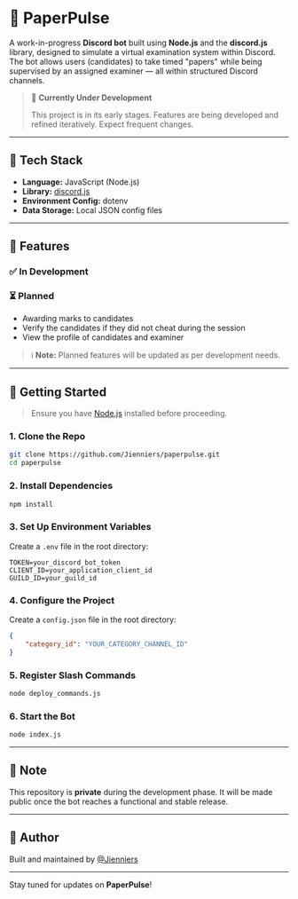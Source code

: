 # 📄 PaperPulse

A work-in-progress **Discord bot** built using **Node.js** and the **discord.js** library, designed to simulate a virtual examination system within Discord. The bot allows users (candidates) to take timed "papers" while being supervised by an assigned examiner — all within structured Discord channels.

> 🚧 **Currently Under Development**
>
> This project is in its early stages. Features are being developed and refined iteratively. Expect frequent changes.

---

## 🔧 Tech Stack

- **Language:** JavaScript (Node.js)
- **Library:** [discord.js](https://discord.js.org/)
- **Environment Config:** dotenv
- **Data Storage:** Local JSON config files

---

## 🧪 Features

### ✅ In Development

### ⏳ Planned

- Awarding marks to candidates
- Verify the candidates if they did not cheat during the session
- View the profile of candidates and examiner

> ℹ️ **Note:** Planned features will be updated as per development needs.

---

## 🚀 Getting Started

> Ensure you have [Node.js](https://nodejs.org/) installed before proceeding.

### 1. Clone the Repo

```bash
git clone https://github.com/Jienniers/paperpulse.git
cd paperpulse
```

### 2. Install Dependencies

```bash
npm install
```

### 3. Set Up Environment Variables

Create a `.env` file in the root directory:

```env
TOKEN=your_discord_bot_token
CLIENT_ID=your_application_client_id
GUILD_ID=your_guild_id
```

### 4. Configure the Project

Create a `config.json` file in the root directory:

```json
{
    "category_id": "YOUR_CATEGORY_CHANNEL_ID"
}
```

### 5. Register Slash Commands

```bash
node deploy_commands.js
```

### 6. Start the Bot

```bash
node index.js
```

---

## 📌 Note

This repository is **private** during the development phase.
It will be made public once the bot reaches a functional and stable release.

---

## 👤 Author

Built and maintained by [@Jienniers](https://github.com/Jienniers)

---

Stay tuned for updates on **PaperPulse**!
